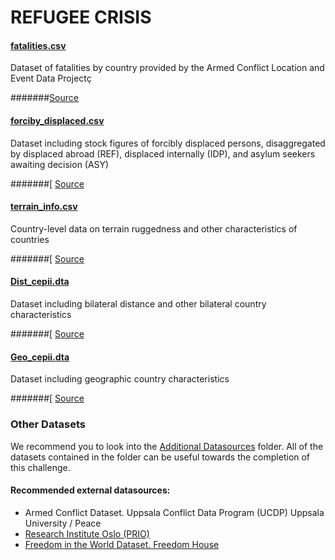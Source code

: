 # REFUGEE CRISIS


#### [fatalities.csv](fatalities.csv)

Dataset of fatalities by country provided by the Armed Conflict Location and Event Data Projectç

#######[Source](https://acleddata.com/#/dashboard)

#### [forciby_displaced.csv](forciby_displaced.csv)

Dataset including stock figures of forcibly displaced persons, disaggregated by displaced abroad (REF), displaced internally (IDP), and asylum seekers awaiting decision (ASY)

#######[ [Source](https://www.unhcr.org/refugee-statistics/)

#### [terrain_info.csv](terrain_info.csv)

Country-level data on terrain ruggedness and other characteristics of countries

#######[ [Source](https://diegopuga.org/data/rugged/)

#### [Dist_cepii.dta](Dist_cepii.dta)

Dataset including bilateral distance and other bilateral country characteristics

#######[ [Source](http://www.cepii.fr/)

#### [Geo_cepii.dta](Geo_cepii.dta)

Dataset including geographic country characteristics

#######[ [Source](http://www.cepii.fr/)

### Other Datasets

We recommend you to look into the [Additional Datasources](../Additional%20Datasources) folder. All of the datasets contained in the folder can be useful towards the completion of this challenge.

#### Recommended external datasources:

 - Armed Conflict Dataset. Uppsala Conflict Data Program (UCDP) Uppsala University / Peace
 - [Research Institute Oslo (PRIO)](https://www.prio.org/Data/Armed-Conflict/UCDP-PRIO/)
 - [Freedom in the World Dataset. Freedom House](https://freedomhouse.org)
